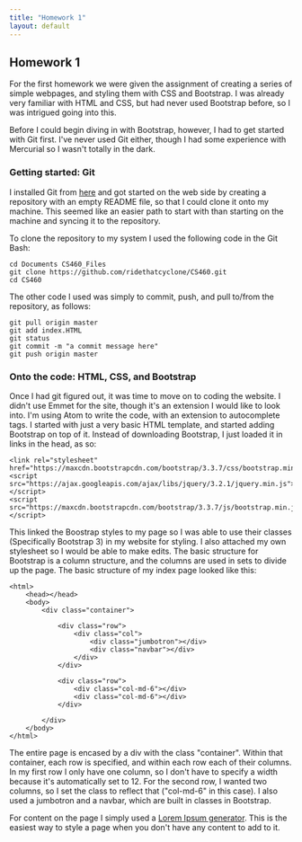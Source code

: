 ```yaml
---
title: "Homework 1"
layout: default
---
```


## Homework 1
For the first homework we were given the assignment of creating a series of simple webpages, and styling them with CSS and Bootstrap. I was already very familiar with HTML and CSS, but had never used Bootstrap before, so I was intrigued going into this.

Before I could begin diving in with Bootstrap, however, I had to get started with Git first. I've never used Git either, though I had some experience with Mercurial so I wasn't totally in the dark.

### Getting started: Git
I installed Git from [here](https://git-scm.com/) and got started on the web side by creating a repository with an empty README file, so that I could clone it onto my machine. This seemed like an easier path to start with than starting on the machine and syncing it to the repository.

To clone the repository to my system I used the following code in the Git Bash:

```
cd Documents CS460_Files
git clone https://github.com/ridethatcyclone/CS460.git
cd CS460
```

The other code I used was simply to commit, push, and pull to/from the repository, as follows:

```
git pull origin master
git add index.HTML
git status
git commit -m "a commit message here"
git push origin master
```

### Onto the code: HTML, CSS, and Bootstrap
Once I had git figured out, it was time to move on to coding the website. I didn't use Emmet for the site, though it's an extension I would like to look into. I'm using Atom to write the code, with an extension to autocomplete tags. I started with just a very basic HTML template, and started adding Bootstrap on top of it. Instead of downloading Bootstrap, I just loaded it in links in the head, as so:

```
<link rel="stylesheet" href="https://maxcdn.bootstrapcdn.com/bootstrap/3.3.7/css/bootstrap.min.css">
<script src="https://ajax.googleapis.com/ajax/libs/jquery/3.2.1/jquery.min.js"></script>
<script src="https://maxcdn.bootstrapcdn.com/bootstrap/3.3.7/js/bootstrap.min.js"></script>
```

This linked the Boostrap styles to my page so I was able to use their classes (Specifically Bootstrap 3) in my website for styling. I also attached my own stylesheet so I would be able to make edits. The basic structure for Bootstrap is a column structure, and the columns are used in sets to divide up the page. The basic structure of my index page looked like this:

```
<html>
    <head></head>
    <body>
        <div class="container">

            <div class="row">
                <div class="col">
                    <div class="jumbotron"></div>
                    <div class="navbar"></div>
                </div>
            </div>

            <div class="row">
                <div class="col-md-6"></div>
                <div class="col-md-6"></div>
            </div>

        </div>
    </body>
</html>
```

The entire page is encased by a div with the class "container". Within that container, each row is specified, and within each row each of their columns. In my first row I only have one column, so I don't have to specify a width because it's automatically set to 12. For the second row, I wanted two columns, so I set the class to reflect that ("col-md-6" in this case). I also used a jumbotron and a navbar, which are built in classes in Bootstrap.

For content on the page I simply used a [Lorem Ipsum generator](http://www.lipsum.com/). This is the easiest way to style a page when you don't have any content to add to it.
